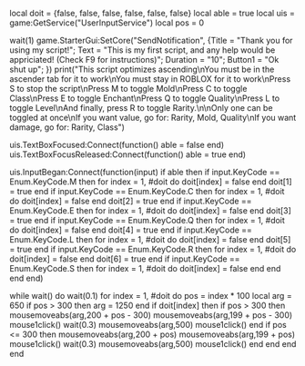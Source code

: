 local doit = {false, false, false, false, false, false}
local able = true
local uis = game:GetService("UserInputService")
local pos = 0

wait(1)
game.StarterGui:SetCore("SendNotification", {Title = "Thank you for using my script!"; Text = "This is my first script, and any help would be appriciated! (Check F9 for instructions)"; Duration = "10"; Button1 = "Ok shut up";
})
print("This script optimizes ascending\nYou must be in the ascender tab for it to work\nYou must stay in ROBLOX for it to work\nPress S to stop the script\nPress M to toggle Mold\nPress C to toggle Class\nPress E to toggle Enchant\nPress Q to toggle Quality\nPress L to toggle Level\nAnd finally, press R to toggle Rarity.\n\nOnly one can be toggled at once\nIf you want value, go for: Rarity, Mold, Quality\nIf you want damage, go for: Rarity, Class")

uis.TextBoxFocused:Connect(function()
    able = false
end)
uis.TextBoxFocusReleased:Connect(function()
    able = true
end)

uis.InputBegan:Connect(function(input)
    if able then
        if input.KeyCode == Enum.KeyCode.M then
            for index = 1, #doit do
                doit[index] = false
            end
            doit[1] = true
        end
        if input.KeyCode == Enum.KeyCode.C then
            for index = 1, #doit do
                doit[index] = false
            end
            doit[2] = true
        end
        if input.KeyCode == Enum.KeyCode.E then
            for index = 1, #doit do
                doit[index] = false
            end
            doit[3] = true
        end
        if input.KeyCode == Enum.KeyCode.Q then
            for index = 1, #doit do
                doit[index] = false
            end
            doit[4] = true
        end
        if input.KeyCode == Enum.KeyCode.L then
            for index = 1, #doit do
                doit[index] = false
            end
            doit[5] = true
        end
        if input.KeyCode == Enum.KeyCode.R then
            for index = 1, #doit do
                doit[index] = false
            end
            doit[6] = true
        end
        if input.KeyCode == Enum.KeyCode.S then
            for index = 1, #doit do
                doit[index] = false
            end
        end
    end
end)


while wait() do
    wait(0.1)
    for index = 1, #doit do
        pos = index * 100
        local arg = 650
        if pos > 300 then arg = 1250 end
        if doit[index] then
            if pos > 300 then
            mousemoveabs(arg,200 + pos - 300)
            mousemoveabs(arg,199 + pos - 300)
            mouse1click()
            wait(0.3)
            mousemoveabs(arg,500)
            mouse1click()
            end
            if pos <= 300 then
            mousemoveabs(arg,200 + pos)
            mousemoveabs(arg,199 + pos)
            mouse1click()
            wait(0.3)
            mousemoveabs(arg,500)
            mouse1click()
            end
        end
    end
end
